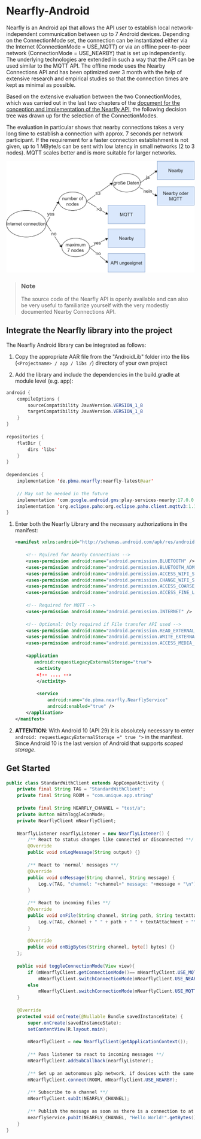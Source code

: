 # Nearfly-Android


Nearfly is an Android api that allows the API user to establish local network-independent communication between up to 7 Android devices. Depending on the ConnectionMode set, the connection can be instantiated either via the Internet (ConnectionMode = USE_MQTT) or via an offline peer-to-peer network (ConnectionMode = USE_NEARBY) that is set up independently. The underlying technologies are extended in such a way that the API can be used similar to the MQTT API. The offline mode uses the Nearby Connections API and has been optimized over 3 month with the help of extensive research and empirical studies so that the connection times are kept as minimal as possible.

Based on the extensive evaluation between the two ConnectionModes, which was carried out in the last two chapters of the [document for the conception and implementation of the Nearfly API](Nearfly_API_conception_and_implementation.pdf), the following decision tree was drawn up for the selection of the ConnectionModes.

The evaluation in particular shows that nearby connections takes a very long time to establish a connection with approx. 7 seconds per network participant. If the requirement for a faster connection establishment is not given, up to 1 MByte/s can be sent with low latency in small networks (2 to 3 nodes). MQTT scales better and is more suitable for larger networks.

![alt text](decisiontree.png "Decisiontree for the Nearfly-ConnectionModes")

> ### Note
>
> The source code of the Nearfly API is openly available and can also be very useful to familiarize yourself with the very modestly documented Nearby Connections API. 



## Integrate the Nearfly library into the project

The Nearfly Android library can be integrated as follows:

1. Copy the appropriate AAR file from the "AndroidLib" folder into the libs (`<Projectname> / app / libs /`) directory of your own project

2. Add the library and include the dependencies in the build.gradle at module level (e.g. app):

```java
android {
    compileOptions {
        sourceCompatibility JavaVersion.VERSION_1_8
        targetCompatibility JavaVersion.VERSION_1_8
    }
}

repositories {
    flatDir {
        dirs 'libs'
    }
}

dependencies {
    implementation 'de.pbma.nearfly:nearfly-latest@aar'
    
    // May not be needed in the future
    implementation 'com.google.android.gms:play-services-nearby:17.0.0'
    implementation 'org.eclipse.paho:org.eclipse.paho.client.mqttv3:1.1.0'
}

```

1. Enter both the Nearfly Library and the necessary authorizations in the manifest:

   ```xml
   <manifest xmlns:android="http://schemas.android.com/apk/res/android">
   
       <!-- Rquired for Nearby Connections -->
       <uses-permission android:name="android.permission.BLUETOOTH" />
       <uses-permission android:name="android.permission.BLUETOOTH_ADMIN" />
       <uses-permission android:name="android.permission.ACCESS_WIFI_STATE" />
       <uses-permission android:name="android.permission.CHANGE_WIFI_STATE" />
       <uses-permission android:name="android.permission.ACCESS_COARSE_LOCATION" />
       <uses-permission android:name="android.permission.ACCESS_FINE_LOCATION" />
       
       <!-- Required for MQTT -->
       <uses-permission android:name="android.permission.INTERNET" />
       
       <!-- Optional: Only required if File transfer API used -->
       <uses-permission android:name="android.permission.READ_EXTERNAL_STORAGE " />
       <uses-permission android:name="android.permission.WRITE_EXTERNAL_STORAGE" />
       <uses-permission android:name="android.permission.ACCESS_MEDIA_LOCATION" />
   
       <application 
          android:requestLegacyExternalStorage="true">
           <activity
           <!-- .... -->
           </activity>
   
           <service
               android:name="de.pbma.nearfly.NearflyService"
               android:enabled="true" />
       </application>
   </manifest>
   ```
   
2. **ATTENTION**: With Android 10 (API 29) it is absolutely necessary to enter `android: requestLegacyExternalStorage =" true ">` in the manifest. Since Android 10 is the last version of Android that supports *scoped storage*.



## Get Started

```java
public class StandardWithClient extends AppCompatActivity {
    private final String TAG = "StandardWithClient";
    private final String ROOM = "com.unique.app.string"

    private final String NEARFLY_CHANNEL = "test/a";
    private Button mBtnToggleConMode;
    private NearflyClient mNearflyClient;

    NearflyListener nearflyListener = new NearflyListener() {
        /** React to status changes like connected or disconnected **/
        @Override
        public void onLogMessage(String output) {}

        /** React to 'normal' messages **/
        @Override
        public void onMessage(String channel, String message) {
            Log.v(TAG, "channel: "+channel+" message: "+message + "\n");      
        }

        /** React to incoming files **/
        @Override
        public void onFile(String channel, String path, String textAttachment){
            Log.v(TAG, channel + " " + path + " " + textAttachment + "\n");
        }

        @Override
        public void onBigBytes(String channel, byte[] bytes) {}
    };

    public void toggleConnectionMode(View view){
        if (mNearflyClient.getConnectionMode()== mNearflyClient.USE_MQTT)
            mNearflyClient.switchConnectionMode(mNearflyClient.USE_NEARBY);
        else
            mNearflyClient.switchConnectionMode(mNearflyClient.USE_MQTT);
    }

    @Override
    protected void onCreate(@Nullable Bundle savedInstanceState) {
        super.onCreate(savedInstanceState);
        setContentView(R.layout.main);

        mNearflyClient = new NearflyClient(getApplicationContext());

        /** Pass listener to react to incoming messages **/
        mNearflyClient.addSubCallback(nearflyListener);
       
        /** Set up an autonomous p2p network, if devices with the same ROOM string are nearby **/
        mNearflyClient.connect(ROOM, mNearflyClient.USE_NEARBY);
        
        /** Subscribe to a channel **/
        mNearflyClient.subIt(NEARFLY_CHANNEL);
        
        /** Publish the message as soon as there is a connection to at least one node **/
        nearflyService.pubIt(NEARFLY_CHANNEL, "Hello World!".getBytes(), 0, true);
    }
}
```

